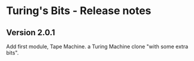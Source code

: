 # Turing's Bits - Release notes

## Version 2.0.1

Add first module, Tape Machine. a Turing Machine clone "with some extra bits".

